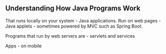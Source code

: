 ## Understanding How Java Programs Work

That runs locally on your system - Java applications.
Run on web pages - Java applets - sometimes powered by MVC such as Spring Boot.

Programs that run by web servers are  - servlets and services

Apps - on mobile